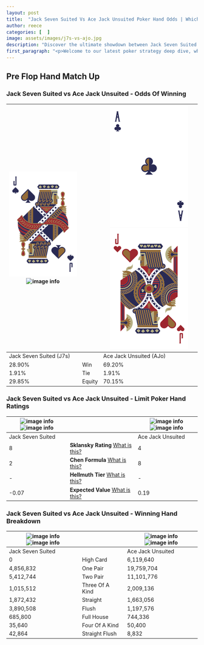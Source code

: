 ```yaml
---
layout: post
title:  "Jack Seven Suited Vs Ace Jack Unsuited Poker Hand Odds | Which Is The Better Hand In Poker? A Complete Guide"
author: reece
categories: [  ]
image: assets/images/j7s-vs-ajo.jpg
description: "Discover the ultimate showdown between Jack Seven Suited and Ace Jack Unsuited in poker! Uncover the odds, strategies, and scenarios where one hand triumphs over the other. Get ready to up your poker game with this thrilling analysis."
first_paragraph: "<p>Welcome to our latest poker strategy deep dive, where we're pitting two distinct hands against each other in a high-stakes showdown: Jack Seven Suited vs Ace Jack Unsuited.</p><p>In the dynamic world of poker, every decision counts, and knowing which hand holds the upper hand is key to your success at the table.</p><p>In this article, we'll dissect these two hands, explore the scenarios where one dominates the other, and equip you with the knowledge to make strategic choices that can tip the odds in your favor.</p><p>Get ready to unravel the intriguing dynamics of these poker hands and elevate your game to new heights.</p>"
---
```




[comment]: # (sp0)

## Pre Flop Hand Match Up

<div class="table hand-ratings" markdown="1"> 



### Jack Seven Suited vs Ace Jack Unsuited - Odds Of Winning


    
| ![image info](assets/images/hand1/j.png) ![image info](assets/images/hand1/7s.png) |  | ![image info](assets/images/hand2/a.png) ![image info](assets/images/hand2/jo.png) |
| -------- | -------- | -------- |
| Jack Seven Suited (J7s) |  | Ace Jack Unsuited (AJo) |
| 28.90% | Win | 69.20% |
| 1.91% | Tie | 1.91% |
| 29.85% | Equity | 70.15% |




[comment]: # (sp1)



### Jack Seven Suited vs Ace Jack Unsuited - Limit Poker Hand Ratings


    
| ![image info](https://www.riverpairs.com/assets/images/hand1/j.png) ![image info](https://www.riverpairs.com/assets/images/hand1/7s.png) |  | ![image info](https://www.riverpairs.com/assets/images/hand2/a.png) ![image info](https://www.riverpairs.com/assets/images/hand2/jo.png) |
| -------- | -------- | -------- |
| Jack Seven Suited |  | Ace Jack Unsuited |
| 8 | **Sklansky Rating** [What is this?](/sklansky-rating-explained) | 4 |
| 2 | **Chen Formula** [What is this?](/chen-formula-explained) | 8 |
| - | **Hellmuth Tier** [What is this?](/Hellmuth-tier-explained) | - |
| -0.07 | **Expected Value** [What is this?](/expected-value-explained) | 0.19 |




[comment]: # (sp2)



### Jack Seven Suited vs Ace Jack Unsuited - Winning Hand Breakdown


    
| ![image info](https://www.riverpairs.com/assets/images/hand1/j.png) ![image info](https://www.riverpairs.com/assets/images/hand1/7s.png) |  | ![image info](https://www.riverpairs.com/assets/images/hand2/a.png) ![image info](https://www.riverpairs.com/assets/images/hand2/jo.png) |
| -------- | -------- | -------- |
| Jack Seven Suited |  | Ace Jack Unsuited |
| 0 | High Card | 6,119,640 |
| 4,856,832 | One Pair | 19,759,704 |
| 5,412,744 | Two Pair | 11,101,776 |
| 1,015,512 | Three Of A Kind | 2,009,136 |
| 1,872,432 | Straight | 1,663,056 |
| 3,890,508 | Flush | 1,197,576 |
| 685,800 | Full House | 744,336 |
| 35,640 | Four Of A Kind | 50,400 |
| 42,864 | Straight Flush | 8,832 |




[comment]: # (sp3)



</div>

[comment]: # (sp4)



[comment]: # (sp5)


